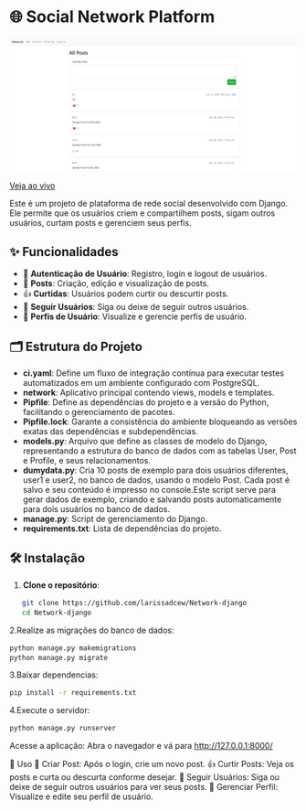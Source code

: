 # 🌐 Social Network Platform
![image](docs/networkfoto.png)

[Veja ao vivo](docs/Social.mp4)

Este é um projeto de plataforma de rede social desenvolvido com Django. Ele permite que os usuários criem e compartilhem posts, sigam outros usuários, curtam posts e gerenciem seus perfis.

## ✨ Funcionalidades

- 🔐 **Autenticação de Usuário**: Registro, login e logout de usuários.
- 📝 **Posts**: Criação, edição e visualização de posts.
- 👍 **Curtidas**: Usuários podem curtir ou descurtir posts.
- 👥 **Seguir Usuários**: Siga ou deixe de seguir outros usuários.
- 📄 **Perfis de Usuário**: Visualize e gerencie perfis de usuário.

## 🗂️ Estrutura do Projeto

- **ci.yaml**: Define um fluxo de integração contínua para executar testes automatizados em um ambiente configurado com PostgreSQL.
- **network**: Aplicativo principal contendo views, models e templates.
- **Pipfile**: Define as dependências do projeto e a versão do Python, facilitando o gerenciamento de pacotes.
- **Pipfile.lock**: Garante a consistência do ambiente bloqueando as versões exatas das dependências e subdependências.
- **models.py**: Arquivo que define as classes de modelo do Django, representando a estrutura do banco de dados com as tabelas User, Post e Profile, e seus relacionamentos.
- **dumydata.py**: Cria 10 posts de exemplo para dois usuários diferentes, user1 e user2, no banco de dados, usando o modelo Post. Cada post é salvo e seu conteúdo é impresso no console.Este script serve para gerar dados de exemplo, criando e salvando posts automaticamente para dois usuários no banco de dados.
- **manage.py**: Script de gerenciamento do Django.
- **requirements.txt**: Lista de dependências do projeto.

## 🛠️ Instalação

1. **Clone o repositório**:
```bash
   git clone https://github.com/larissadcew/Network-django
   cd Network-django
```
2.Realize as migrações do banco de dados:
```bash
python manage.py makemigrations
python manage.py migrate
```

3.Baixar dependencias:
```bash
pip install -r requirements.txt
```

4.Execute o servidor:
```bash
python manage.py runserver
```

Acesse a aplicação:
Abra o navegador e vá para http://127.0.0.1:8000/

🚀 Uso
📝 Criar Post: Após o login, crie um novo post.
👍 Curtir Posts: Veja os posts e curta ou descurta conforme desejar.
👥 Seguir Usuários: Siga ou deixe de seguir outros usuários para ver seus posts.
📄 Gerenciar Perfil: Visualize e edite seu perfil de usuário.



